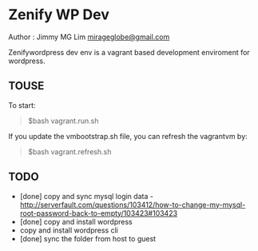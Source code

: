 
Zenify WP Dev
=====================

Author : Jimmy MG Lim <mirageglobe@gmail.com>

Zenifywordpress dev env is a vagrant based development enviroment for wordpress. 

TOUSE
---------------------

To start:

> $bash vagrant.run.sh

If you update the vmbootstrap.sh file, you can refresh the vagrantvm by:

> $bash vagrant.refresh.sh


TODO
---------------------

- [done] copy and sync mysql login data - http://serverfault.com/questions/103412/how-to-change-my-mysql-root-password-back-to-empty/103423#103423
- [done] copy and install wordpress
- copy and install wordpress cli
- [done] sync the folder from host to guest

